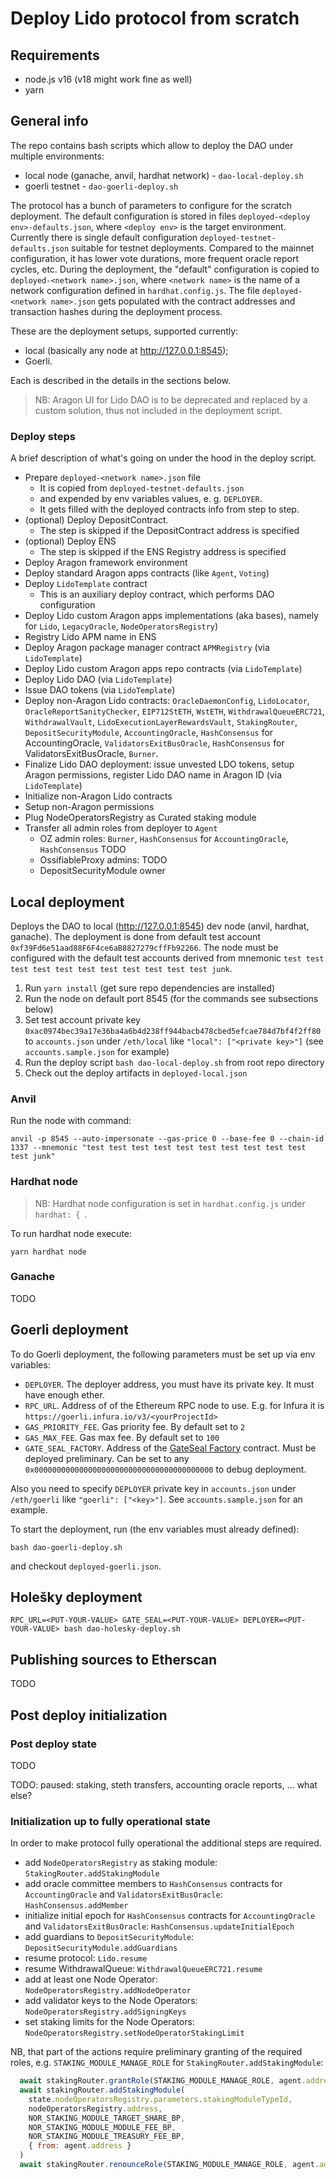 # Deploy Lido protocol from scratch

## Requirements

* node.js v16 (v18 might work fine as well)
* yarn

## General info

The repo contains bash scripts which allow to deploy the DAO under multiple environments:
- local node (ganache, anvil, hardhat network) - `dao-local-deploy.sh`
- goerli testnet - `dao-goerli-deploy.sh`

The protocol has a bunch of parameters to configure for the scratch deployment. The default configuration is stored in files `deployed-<deploy env>-defaults.json`, where `<deploy env>` is the target environment. Currently there is single default configuration `deployed-testnet-defaults.json` suitable for testnet deployments. Compared to the mainnet configuration, it has lower vote durations, more frequent oracle report cycles, etc.
During the deployment, the "default" configuration is copied to `deployed-<network name>.json`, where `<network name>` is the name of a network configuration defined in `hardhat.config.js`. The file `deployed-<network name>.json` gets populated with the contract addresses and transaction hashes during the deployment process.

These are the deployment setups, supported currently:
- local (basically any node at http://127.0.0.1:8545);
- Goerli.

Each is described in the details in the sections below.

> NB: Aragon UI for Lido DAO is to be deprecated and replaced by a custom solution, thus not included in the deployment script.

### Deploy steps

A brief description of what's going on under the hood in the deploy script.

- Prepare `deployed-<network name>.json` file
  - It is copied from `deployed-testnet-defaults.json`
  - and expended by env variables values, e. g. `DEPLOYER`.
  - It gets filled with the deployed contracts info from step to step.
- (optional) Deploy DepositContract.
  - The step is skipped if the DepositContract address is specified
- (optional) Deploy ENS
  - The step is skipped if the ENS Registry address is specified
- Deploy Aragon framework environment
- Deploy standard Aragon apps contracts (like `Agent`, `Voting`)
- Deploy `LidoTemplate` contract
  - This is an auxiliary deploy contract, which performs DAO configuration
- Deploy Lido custom Aragon apps implementations (aka bases), namely for `Lido`, `LegacyOracle`, `NodeOperatorsRegistry`)
- Registry Lido APM name in ENS
- Deploy Aragon package manager contract `APMRegistry` (via `LidoTemplate`)
- Deploy Lido custom Aragon apps repo contracts (via `LidoTemplate`)
- Deploy Lido DAO (via `LidoTemplate`)
- Issue DAO tokens (via `LidoTemplate`)
- Deploy non-Aragon Lido contracts: `OracleDaemonConfig`, `LidoLocator`, `OracleReportSanityChecker`, `EIP712StETH`, `WstETH`, `WithdrawalQueueERC721`, `WithdrawalVault`, `LidoExecutionLayerRewardsVault`, `StakingRouter`, `DepositSecurityModule`, `AccountingOracle`, `HashConsensus` for AccountingOracle, `ValidatorsExitBusOracle`, `HashConsensus` for ValidatorsExitBusOracle, `Burner`.
- Finalize Lido DAO deployment: issue unvested LDO tokens, setup Aragon permissions, register Lido DAO name in Aragon ID (via `LidoTemplate`)
- Initialize non-Aragon Lido contracts
- Setup non-Aragon permissions
- Plug NodeOperatorsRegistry as Curated staking module
- Transfer all admin roles from deployer to `Agent`
  - OZ admin roles: `Burner`, `HashConsensus` for `AccountingOracle`, `HashConsensus` TODO
  - OssifiableProxy admins: TODO
  - DepositSecurityModule owner


## Local deployment

Deploys the DAO to local (http://127.0.0.1:8545) dev node (anvil, hardhat, ganache).
The deployment is done from default test account `0xf39Fd6e51aad88F6F4ce6aB8827279cffFb92266`.
The node must be configured with the default test accounts derived from mnemonic `test test test test test test test test test test test junk`.

1. Run `yarn install` (get sure repo dependencies are installed)
2. Run the node on default port 8545 (for the commands see subsections below)
3. Set test account private key `0xac0974bec39a17e36ba4a6b4d238ff944bacb478cbed5efcae784d7bf4f2ff80` to `accounts.json` under `/eth/local` like `"local": ["<private key>"]` (see `accounts.sample.json` for example)
4. Run the deploy script `bash dao-local-deploy.sh` from root repo directory
5. Check out the deploy artifacts in `deployed-local.json`

### Anvil

Run the node with command:

```shell
anvil -p 8545 --auto-impersonate --gas-price 0 --base-fee 0 --chain-id 1337 --mnemonic "test test test test test test test test test test test junk"
```

### Hardhat node

> NB: Hardhat node configuration is set in `hardhat.config.js` under `hardhat: { `.

To run hardhat node execute:
```shell
yarn hardhat node
```

### Ganache

TODO

## Goerli deployment

To do Goerli deployment, the following parameters must be set up via env variables:

- `DEPLOYER`. The deployer address, you must have its private key. It must have enough ether.
- `RPC_URL`. Address of of the Ethereum RPC node to use. E.g. for Infura it is `https://goerli.infura.io/v3/<yourProjectId>`
- `GAS_PRIORITY_FEE`. Gas priority fee. By default set to `2`
- `GAS_MAX_FEE`. Gas max fee. By default set to `100`
- `GATE_SEAL_FACTORY`. Address of the [GateSeal Factory](https://github.com/lidofinance/gate-seals) contract. Must be deployed preliminary. Can be set to any `0x0000000000000000000000000000000000000000` to debug deployment.

Also you need to specify `DEPLOYER` private key in `accounts.json` under `/eth/goerli` like `"goerli": ["<key>"]`. See `accounts.sample.json` for an example.

To start the deployment, run (the env variables must already defined):
```shell
bash dao-goerli-deploy.sh
```
and checkout `deployed-goerli.json`.

## Holešky deployment

```shell
RPC_URL=<PUT-YOUR-VALUE> GATE_SEAL=<PUT-YOUR-VALUE> DEPLOYER=<PUT-YOUR-VALUE> bash dao-holesky-deploy.sh
```

## Publishing sources to Etherscan

TODO


## Post deploy initialization

### Post deploy state

TODO

TODO: paused: staking, steth transfers, accounting  oracle reports, ... what else?

### Initialization up to fully operational state

In order to make protocol fully operational the additional steps are required.

- add `NodeOperatorsRegistry` as staking module: `StakingRouter.addStakingModule`
- add oracle committee members to `HashConsensus` contracts for `AccountingOracle` and `ValidatorsExitBusOracle`: `HashConsensus.addMember`
- initialize initial epoch for `HashConsensus` contracts for `AccountingOracle` and `ValidatorsExitBusOracle`: `HashConsensus.updateInitialEpoch`
- add guardians to `DepositSecurityModule`: `DepositSecurityModule.addGuardians`
- resume protocol: `Lido.resume`
- resume WithdrawalQueue: `WithdrawalQueueERC721.resume`
- add at least one Node Operator: `NodeOperatorsRegistry.addNodeOperator`
- add validator keys to the Node Operators: `NodeOperatorsRegistry.addSigningKeys`
- set staking limits for the Node Operators: `NodeOperatorsRegistry.setNodeOperatorStakingLimit`

NB, that part of the actions require preliminary granting of the required roles, e.g. `STAKING_MODULE_MANAGE_ROLE` for `StakingRouter.addStakingModule`:

```js
  await stakingRouter.grantRole(STAKING_MODULE_MANAGE_ROLE, agent.address, { from: agent.address })
  await stakingRouter.addStakingModule(
    state.nodeOperatorsRegistry.parameters.stakingModuleTypeId,
    nodeOperatorsRegistry.address,
    NOR_STAKING_MODULE_TARGET_SHARE_BP,
    NOR_STAKING_MODULE_MODULE_FEE_BP,
    NOR_STAKING_MODULE_TREASURY_FEE_BP,
    { from: agent.address }
  )
  await stakingRouter.renounceRole(STAKING_MODULE_MANAGE_ROLE, agent.address, { from: agent.address })
```
